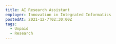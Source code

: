 ```yaml
---
title: AI Research Assistant
employer: Innovation in Integrated Informatics
postedAt: 2021-12-7T02:30:00Z
tags:
  - Unpaid
  - Research
---
```

